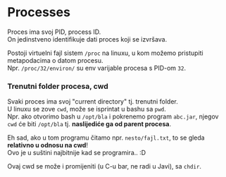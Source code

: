 
# Processes
Proces ima svoj PID, process ID.  
On jedinstveno identifikuje dati proces koji se izvršava.

Postoji virtuelni fajl sistem `/proc` na linuxu, u kom možemo pristupiti metapodacima o datom procesu.  
Npr. `/proc/32/environ/` su env varijable procesa s PID-om `32`.

### Trenutni folder procesa, cwd
Svaki proces ima svoj "current directory" tj. trenutni folder.  
U linuxu se zove `cwd`, može se isprintat u bashu sa `pwd`.  
Npr. ako otvorimo bash u `/opt/bla` i pokrenemo program `abc.jar`,
njegov `cwd` će biti `/opt/bla` tj. **naslijediće ga od parent procesa**.

Eh sad, ako u tom programu čitamo npr. `nesto/fajl.txt`, to se gleda **relativno u odnosu na cwd**!  
Ovo je u suštini najbitnije kad se programira.. :D

Ovaj cwd se može i promijeniti (u C-u bar, ne radi u Javi), sa `chdir`.

